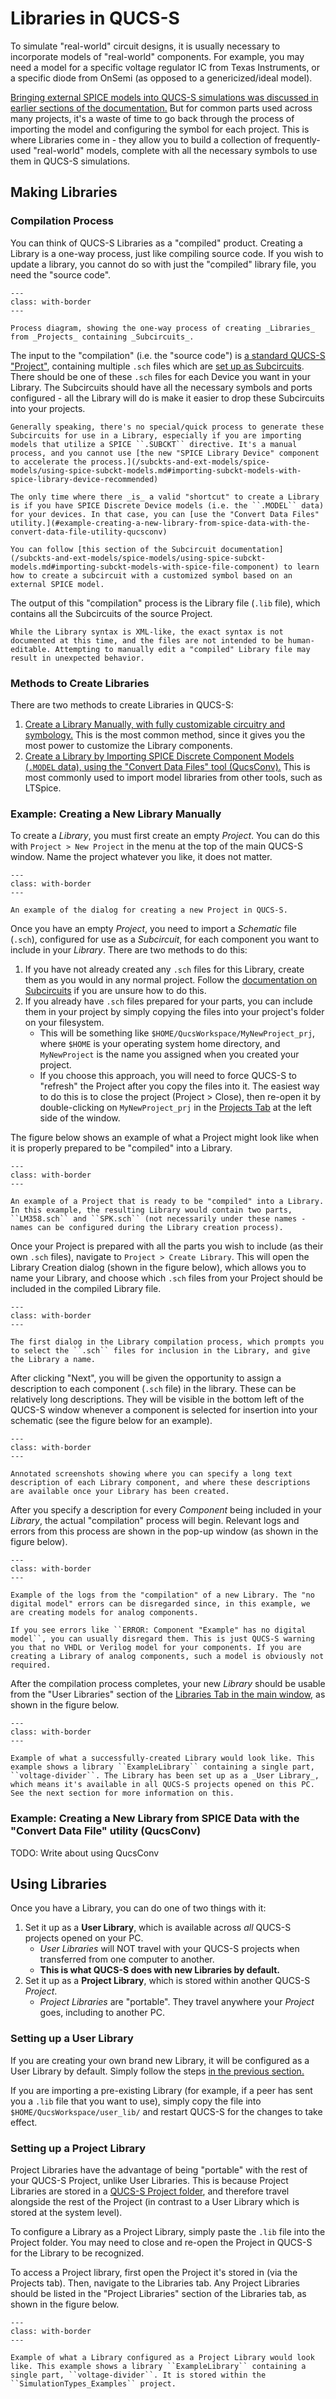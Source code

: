 # Libraries in QUCS-S

To simulate "real-world" circuit designs, it is usually necessary to incorporate models of "real-world" components. For example, you may need a model for a specific voltage regulator IC from Texas Instruments, or a specific diode from OnSemi (as opposed to a genericized/ideal model).

[Bringing external SPICE models into QUCS-S simulations was discussed in earlier sections of the documentation.](/subckts-and-ext-models/spice-models/index) But for common parts used across many projects, it's a waste of time to go back through the process of importing the model and configuring the symbol for each project. This is where Libraries come in - they allow you to build a collection of frequently-used "real-world" models, complete with all the necessary symbols to use them in QUCS-S simulations.

## Making Libraries

### Compilation Process

You can think of QUCS-S Libraries as a "compiled" product. Creating a Library is a one-way process, just like compiling source code. If you wish to update a library, you cannot do so with just the "compiled" library file, you need the "source code".

```{figure} /libraries/images/library-compilation-process.drawio.png
---
class: with-border
---

Process diagram, showing the one-way process of creating _Libraries_ from _Projects_ containing _Subcircuits_.
```

The input to the "compilation" (i.e. the "source code") is [a standard QUCS-S "Project"](/overview/understanding-file-structure.md#projects), containing multiple ``.sch`` files which are [set up as Subcircuits](/subckts-and-ext-models/working-with-subcircuits). There should be one of these ``.sch`` files for each Device you want in your Library. The Subcircuits should have all the necessary symbols and ports configured - all the Library will do is make it easier to drop these Subcircuits into your projects.

```{tip}
Generally speaking, there's no special/quick process to generate these Subcircuits for use in a Library, especially if you are importing models that utilize a SPICE ``.SUBCKT`` directive. It's a manual process, and you cannot use [the new "SPICE Library Device" component to accelerate the process.](/subckts-and-ext-models/spice-models/using-spice-subckt-models.md#importing-subckt-models-with-spice-library-device-recommended)

The only time where there _is_ a valid "shortcut" to create a Library is if you have SPICE Discrete Device models (i.e. the ``.MODEL`` data) for your devices. In that case, you can [use the "Convert Data Files" utility.](#example-creating-a-new-library-from-spice-data-with-the-convert-data-file-utility-qucsconv)

You can follow [this section of the Subcircuit documentation](/subckts-and-ext-models/spice-models/using-spice-subckt-models.md#importing-subckt-models-with-spice-file-component) to learn how to create a subcircuit with a customized symbol based on an external SPICE model.
```

The output of this "compilation" process is the Library file (``.lib`` file), which contains all the Subcircuits of the source Project.

```{warning}
While the Library syntax is XML-like, the exact syntax is not documented at this time, and the files are not intended to be human-editable. Attempting to manually edit a "compiled" Library file may result in unexpected behavior.
```

### Methods to Create Libraries

There are two methods to create Libraries in QUCS-S:

1. [Create a Library Manually, with fully customizable circuitry and symbology.](#example-creating-a-new-library-manually) This is the most common method, since it gives you the most power to customize the Library components.
2. [Create a Library by Importing SPICE Discrete Component Models (``.MODEL`` data), using the "Convert Data Files" tool (QucsConv).](#example-creating-a-new-library-from-spice-data-with-the-convert-data-file-utility-qucsconv) This is most commonly used to import model libraries from other tools, such as LTSpice.

### Example: Creating a New Library Manually

To create a _Library_, you must first create an empty _Project_. You can do this with ``Project > New Project`` in the menu at the top of the main QUCS-S window. Name the project whatever you like, it does not matter.

```{figure} /libraries/images/creating-new-project.png
---
class: with-border
---

An example of the dialog for creating a new Project in QUCS-S.
```

Once you have an empty _Project_, you need to import a _Schematic_ file (``.sch``), configured for use as a _Subcircuit_, for each component you want to include in your _Library_. There are two methods to do this:
1. If you have not already created any ``.sch`` files for this Library, create them as you would in any normal project. Follow the [documentation on Subcircuits](/subckts-and-ext-models/working-with-subcircuits) if you are unsure how to do this.
2. If you already have ``.sch`` files prepared for your parts, you can include them in your project by simply copying the files into your project's folder on your filesystem.
   * This will be something like ``$HOME/QucsWorkspace/MyNewProject_prj``, where ``$HOME`` is your operating system home directory, and ``MyNewProject`` is the name you assigned when you created your project.
   * If you choose this approach, you will need to force QUCS-S to "refresh" the Project after you copy the files into it. The easiest way to do this is to close the project (Project > Close), then re-open it by double-clicking on ``MyNewProject_prj`` in the [Projects Tab](/overview/interface-overview.md#projects-tab) at the left side of the window.

The figure below shows an example of what a Project might look like when it is properly prepared to be "compiled" into a Library.

```{figure} /libraries/images/project-prepped-for-library.png
---
class: with-border
---

An example of a Project that is ready to be "compiled" into a Library. In this example, the resulting Library would contain two parts, ``LM358.sch`` and ``SPK.sch`` (not necessarily under these names - names can be configured during the Library creation process).
```

Once your Project is prepared with all the parts you wish to include (as their own ``.sch`` files), navigate to ``Project > Create Library``. This will open the Library Creation dialog (shown in the figure below), which allows you to name your Library, and choose which ``.sch`` files from your Project should be included in the compiled Library file.

```{figure} /libraries/images/library-creation-dialog-step1.png
---
class: with-border
---

The first dialog in the Library compilation process, which prompts you to select the ``.sch`` files for inclusion in the Library, and give the Library a name.
```

After clicking "Next", you will be given the opportunity to assign a description to each component (``.sch`` file) in the library. These can be relatively long descriptions. They will be visible in the bottom left of the QUCS-S window whenever a component is selected for insertion into your schematic (see the figure below for an example).

```{figure} /libraries/images/library-description-diagram.drawio.png
---
class: with-border
---

Annotated screenshots showing where you can specify a long text description of each Library component, and where these descriptions are available once your Library has been created.
```

After you specify a description for every _Component_ being included in your _Library_, the actual "compilation" process will begin. Relevant logs and errors from this process are shown in the pop-up window (as shown in the figure below).

```{figure} /libraries/images/library-compilation-log.png
---
class: with-border
---

Example of the logs from the "compilation" of a new Library. The "no digital model" errors can be disregarded since, in this example, we are creating models for analog components.
```

```{tip}
If you see errors like ``ERROR: Component "Example" has no digital model``, you can usually disregard them. This is just QUCS-S warning you that no VHDL or Verilog model for your components. If you are creating a Library of analog components, such a model is obviously not required.
```

After the compilation process completes, your new _Library_ should be usable from the "User Libraries" section of the [Libraries Tab in the main window,](/overview/interface-overview.md#libraries-tab) as shown in the figure below.

```{figure} /libraries/images/library-creation-success-example.drawio.png
---
class: with-border
---

Example of what a successfully-created Library would look like. This example shows a library ``ExampleLibrary`` containing a single part, ``voltage-divider``. The Library has been set up as a _User Library_, which means it's available in all QUCS-S projects opened on this PC. See the next section for more information on this.
```

### Example: Creating a New Library from SPICE Data with the "Convert Data File" utility (QucsConv)

TODO: Write about using QucsConv

## Using Libraries

Once you have a Library, you can do one of two things with it:

1. Set it up as a **User Library**, which is available across _all_ QUCS-S projects opened on your PC.
    * _User Libraries_ will NOT travel with your QUCS-S projects when transferred from one computer to another.
    * **This is what QUCS-S does with new Libraries by default.**
2. Set it up as a **Project Library**, which is stored within another QUCS-S _Project_.
    * _Project Libraries_ are "portable". They travel anywhere your _Project_ goes, including to another PC.

### Setting up a User Library

If you are creating your own brand new Library, it will be configured as a User Library by default. Simply follow the steps [in the previous section.](#making-libraries)

If you are importing a pre-existing Library (for example, if a peer has sent you a ``.lib`` file that you want to use), simply copy the file into ``$HOME/QucsWorkspace/user_lib/`` and restart QUCS-S for the changes to take effect.

### Setting up a Project Library

Project Libraries have the advantage of being "portable" with the rest of your QUCS-S Project, unlike User Libraries. This is because Project Libraries are stored in a [QUCS-S Project folder](/overview/understanding-file-structure.md#projects), and therefore travel alongside the rest of the Project (in contrast to a User Library which is stored at the system level).

To configure a Library as a Project Library, simply paste the ``.lib`` file into the Project folder. You may need to close and re-open the Project in QUCS-S for the Library to be recognized.

To access a Project library, first open the Project it's stored in (via the Projects tab). Then, navigate to the Libraries tab. Any Project Libraries should be listed in the "Project Libraries" section of the Libraries tab, as shown in the figure below.

```{figure} /libraries/images/project-library-example.drawio.png
---
class: with-border
---

Example of what a Library configured as a Project Library would look like. This example shows a library ``ExampleLibrary`` containing a single part, ``voltage-divider``. It is stored within the ``SimulationTypes_Examples`` project.
```